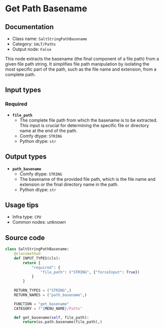 # Get Path Basename
## Documentation
- Class name: `SaltStringPathBasename`
- Category: `SALT/Paths`
- Output node: `False`

This node extracts the basename (the final component of a file path) from a given file path string. It simplifies file path manipulation by isolating the most specific part of the path, such as the file name and extension, from a complete path.
## Input types
### Required
- **`file_path`**
    - The complete file path from which the basename is to be extracted. This input is crucial for determining the specific file or directory name at the end of the path.
    - Comfy dtype: `STRING`
    - Python dtype: `str`
## Output types
- **`path_basename`**
    - Comfy dtype: `STRING`
    - The basename of the provided file path, which is the file name and extension or the final directory name in the path.
    - Python dtype: `str`
## Usage tips
- Infra type: `CPU`
- Common nodes: unknown


## Source code
```python
class SaltStringPathBasename:
    @classmethod
    def INPUT_TYPES(cls):
        return {
            "required": {
                "file_path": ("STRING", {"forceInput": True})
            }
        }
    
    RETURN_TYPES = ("STRING",)
    RETURN_NAMES = ("path_basename",)

    FUNCTION = "get_basename"
    CATEGORY = f"{MENU_NAME}/Paths"

    def get_basename(self, file_path):
        return(os.path.basename(file_path),)

```
